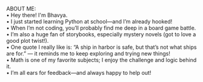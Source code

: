 ABOUT ME:<br>
•	Hey there! I'm Bhavya.<br>
•	I just started learning Python at school—and I’m already hooked!<br>
•	When I’m not coding, you’ll probably find me deep in a board game battle.<br>
•	I’m also a huge fan of storybooks, especially mystery novels (got to love a good plot twist!).<br>
•	One quote I really like is: “A ship in harbor is safe, but that’s not what ships are for.” — it reminds me to keep exploring and trying new things!<br>
•	Math is one of my favorite subjects; I enjoy the challenge and logic behind it.<br>
•	I’m all ears for feedback—and always happy to help out!<br>
